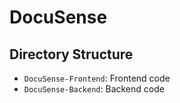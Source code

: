 # DocuSense

## Directory Structure
- `DocuSense-Frontend`: Frontend code
- `DocuSense-Backend`: Backend code
